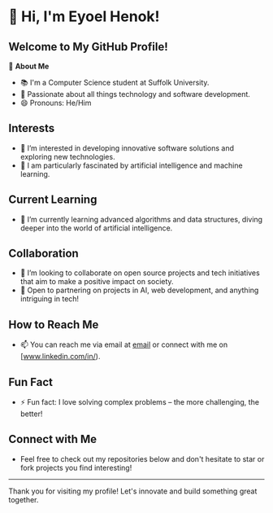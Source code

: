 # 👋 Hi, I'm Eyoel Henok!

## Welcome to My GitHub Profile!

🏫 **About Me**
- 📚 I'm a Computer Science student at Suffolk University.
- 🌟 Passionate about all things technology and software development.
- 😄 Pronouns: He/Him

## Interests
- 👀 I’m interested in developing innovative software solutions and exploring new technologies.
- 🚀 I am particularly fascinated by artificial intelligence and machine learning.

## Current Learning
- 🌱 I’m currently learning advanced algorithms and data structures, diving deeper into the world of artificial intelligence.

## Collaboration
- 💞️ I’m looking to collaborate on open source projects and tech initiatives that aim to make a positive impact on society.
- 🤝 Open to partnering on projects in AI, web development, and anything intriguing in tech!

## How to Reach Me
- 📫 You can reach me via email at [email](emekonene2@su.suffolk.edu) or connect with me on [www.linkedin.com/in/).

## Fun Fact
- ⚡ Fun fact: I love solving complex problems – the more challenging, the better!

## Connect with Me
- Feel free to check out my repositories below and don't hesitate to star or fork projects you find interesting!

---

Thank you for visiting my profile! Let's innovate and build something great together.


<!---
emekonnen2/emekonnen2 is a ✨ special ✨ repository because its `README.md` (this file) appears on your GitHub profile.
You can click the Preview link to take a look at your changes.
--->
